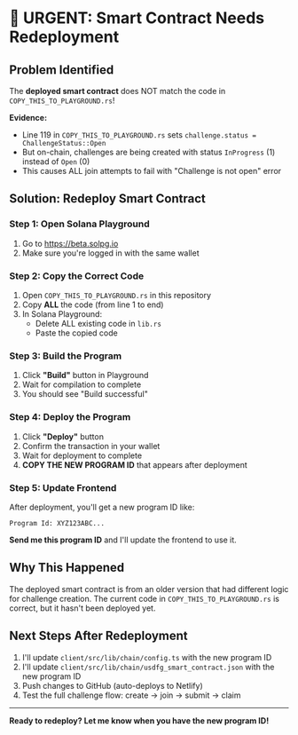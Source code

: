 # 🚨 URGENT: Smart Contract Needs Redeployment

## Problem Identified

The **deployed smart contract** does NOT match the code in `COPY_THIS_TO_PLAYGROUND.rs`!

**Evidence:**
- Line 119 in `COPY_THIS_TO_PLAYGROUND.rs` sets `challenge.status = ChallengeStatus::Open`
- But on-chain, challenges are being created with status `InProgress` (1) instead of `Open` (0)
- This causes ALL join attempts to fail with "Challenge is not open" error

## Solution: Redeploy Smart Contract

### Step 1: Open Solana Playground
1. Go to https://beta.solpg.io
2. Make sure you're logged in with the same wallet

### Step 2: Copy the Correct Code
1. Open `COPY_THIS_TO_PLAYGROUND.rs` in this repository
2. Copy **ALL** the code (from line 1 to end)
3. In Solana Playground:
   - Delete ALL existing code in `lib.rs`
   - Paste the copied code

### Step 3: Build the Program
1. Click **"Build"** button in Playground
2. Wait for compilation to complete
3. You should see "Build successful"

### Step 4: Deploy the Program
1. Click **"Deploy"** button
2. Confirm the transaction in your wallet
3. Wait for deployment to complete
4. **COPY THE NEW PROGRAM ID** that appears after deployment

### Step 5: Update Frontend
After deployment, you'll get a new program ID like:
```
Program Id: XYZ123ABC...
```

**Send me this program ID** and I'll update the frontend to use it.

## Why This Happened

The deployed smart contract is from an older version that had different logic for challenge creation. The current code in `COPY_THIS_TO_PLAYGROUND.rs` is correct, but it hasn't been deployed yet.

## Next Steps After Redeployment

1. I'll update `client/src/lib/chain/config.ts` with the new program ID
2. I'll update `client/src/lib/chain/usdfg_smart_contract.json` with the new program ID
3. Push changes to GitHub (auto-deploys to Netlify)
4. Test the full challenge flow: create → join → submit → claim

---

**Ready to redeploy? Let me know when you have the new program ID!**

